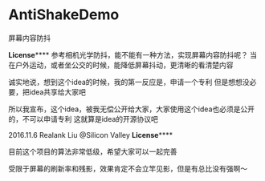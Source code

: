 # AntiShakeDemo
屏幕内容防抖

************License****************
参考相机光学防抖，能不能有一种方法，实现屏幕内容防抖呢？
当在户外运动，或者坐公交的时候，能降低屏幕抖动，更清晰的看清楚内容

诚实地说，想到这个idea的时候，我的第一反应是，申请一个专利
但是想想没必要，把idea共享给大家吧

所以我宣布，这个idea，被我无偿公开给大家，大家使用这个idea也必须是公开的，不可以申请专利
这就算是idea的开源协议吧

2016.11.6
Realank Liu
@Silicon Valley
************License****************

目前这个项目的算法非常低级，希望大家可以一起完善

受限于屏幕的刷新率和残影，效果肯定不会立竿见影，但是有总比没有强啊～
